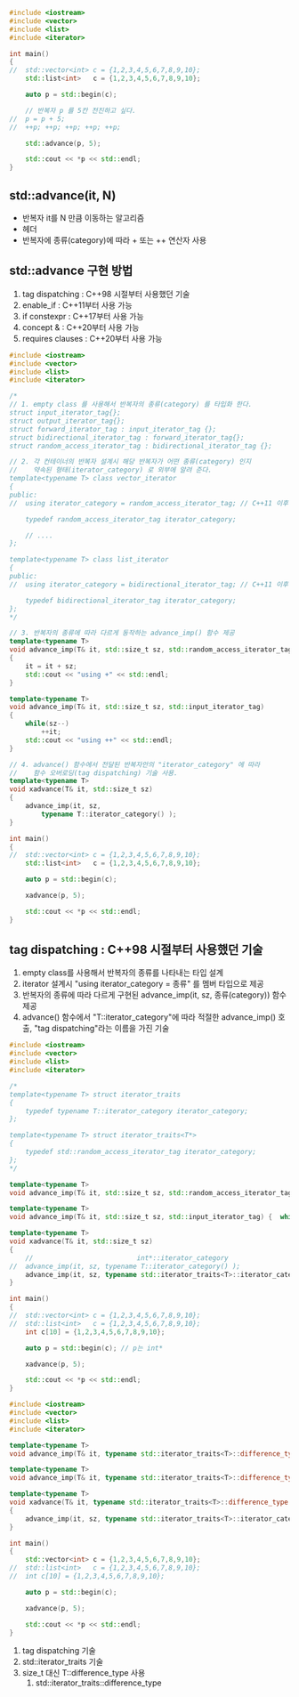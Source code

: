 ```c++
#include <iostream>
#include <vector>
#include <list>
#include <iterator>

int main()
{
//	std::vector<int> c = {1,2,3,4,5,6,7,8,9,10};
	std::list<int>   c = {1,2,3,4,5,6,7,8,9,10};

	auto p = std::begin(c);

	// 반복자 p 를 5칸 전진하고 싶다.
//	p = p + 5;
//	++p; ++p; ++p; ++p; ++p;

	std::advance(p, 5);

	std::cout << *p << std::endl;
}
```

## std::advance(it, N)
- 반복자 it를 N 만큼 이동하는 알고리즘
- <iterator> 헤더
- 반복자에 종류(category)에 따라 + 또는 ++ 연산자 사용

## std::advance 구현 방법
1) tag dispatching 	: C++98 시절부터 사용했던 기술
2) enable_if 		: C++11부터 사용 가능
3) if constexpr 	: C++17부터 사용 가능
4) concept & 		: C++20부터 사용 가능
5) requires clauses : C++20부터 사용 가능

```c++
#include <iostream>
#include <vector>
#include <list>
#include <iterator>

/*
// 1. empty class 를 사용해서 반복자의 종류(category) 를 타입화 한다.
struct input_iterator_tag{};
struct output_iterator_tag{};
struct forward_iterator_tag : input_iterator_tag {};
struct bidirectional_iterator_tag : forward_iterator_tag{};
struct random_access_iterator_tag : bidirectional_iterator_tag {};

// 2. 각 컨테이너의 반복자 설계시 해당 반복자가 어떤 종류(category) 인지
//    약속된 형태(iterator_category) 로 외부에 알려 준다.
template<typename T> class vector_iterator
{
public:
// 	using iterator_category = random_access_iterator_tag; // C++11 이후

	typedef random_access_iterator_tag iterator_category;

	// ....
};

template<typename T> class list_iterator
{
public:
// 	using iterator_category = bidirectional_iterator_tag; // C++11 이후

	typedef bidirectional_iterator_tag iterator_category;
};
*/

// 3. 반복자의 종류에 따라 다르게 동작하는 advance_imp() 함수 제공
template<typename T>
void advance_imp(T& it, std::size_t sz, std::random_access_iterator_tag)
{
	it = it + sz;
	std::cout << "using +" << std::endl;
}

template<typename T>
void advance_imp(T& it, std::size_t sz, std::input_iterator_tag)
{
	while(sz--)
		++it;
	std::cout << "using ++" << std::endl;
}

// 4. advance() 함수에서 전달된 반복자안의 "iterator_category" 에 따라
//	  함수 오버로딩(tag dispatching) 기술 사용.
template<typename T>
void xadvance(T& it, std::size_t sz)
{
	advance_imp(it, sz,
		typename T::iterator_category() );
}

int main()
{
//	std::vector<int> c = {1,2,3,4,5,6,7,8,9,10};
	std::list<int>   c = {1,2,3,4,5,6,7,8,9,10};

	auto p = std::begin(c);

	xadvance(p, 5);

	std::cout << *p << std::endl;
}
```


## tag dispatching 	: C++98 시절부터 사용했던 기술
1) empty class를 사용해서 반복자의 종류를 나타내는 타입 설계
2) iterator 설계시 "using iterator_category = 종류" 를 멤버 타입으로 제공
3) 반복자의 종류에 따라 다르게 구현된 advance_imp(it, sz, 종류(category)) 함수 제공
4) advance() 함수에서 "T::iterator_category"에 따라 적절한 advance_imp() 호출, "tag dispatching"라는 이름을 가진 기술

```c++
#include <iostream>
#include <vector>
#include <list>
#include <iterator>

/*
template<typename T> struct iterator_traits
{
	typedef typename T::iterator_category iterator_category;
};

template<typename T> struct iterator_traits<T*>
{
	typedef std::random_access_iterator_tag iterator_category;
};
*/

template<typename T>
void advance_imp(T& it, std::size_t sz, std::random_access_iterator_tag) { it = it + sz; }

template<typename T>
void advance_imp(T& it, std::size_t sz, std::input_iterator_tag) {	while(sz--)	++it; }

template<typename T>
void xadvance(T& it, std::size_t sz)
{
	//							int*::iterator_category
//	advance_imp(it, sz,	typename T::iterator_category() );
	advance_imp(it, sz,	typename std::iterator_traits<T>::iterator_category() );
}

int main()
{
//	std::vector<int> c = {1,2,3,4,5,6,7,8,9,10};
//	std::list<int>   c = {1,2,3,4,5,6,7,8,9,10};
	int c[10] = {1,2,3,4,5,6,7,8,9,10};

	auto p = std::begin(c); // p는 int*

	xadvance(p, 5);

	std::cout << *p << std::endl;
}
```

```c++
#include <iostream>
#include <vector>
#include <list>
#include <iterator>

template<typename T>
void advance_imp(T& it, typename std::iterator_traits<T>::difference_type sz, std::random_access_iterator_tag) { it = it + sz; }

template<typename T>
void advance_imp(T& it, typename std::iterator_traits<T>::difference_type sz, std::input_iterator_tag) {	while(sz--)	++it; }

template<typename T>
void xadvance(T& it, typename std::iterator_traits<T>::difference_type sz)
{
	advance_imp(it, sz,	typename std::iterator_traits<T>::iterator_category() );
}

int main()
{
	std::vector<int> c = {1,2,3,4,5,6,7,8,9,10};
//	std::list<int>   c = {1,2,3,4,5,6,7,8,9,10};
//	int c[10] = {1,2,3,4,5,6,7,8,9,10};

	auto p = std::begin(c);

	xadvance(p, 5);

	std::cout << *p << std::endl;
}
```

1) tag dispatching 기술
2) std::iterator_traits 기술
3) size_t 대신 T::difference_type 사용
   1) std::iterator_traits<T>::difference_type




